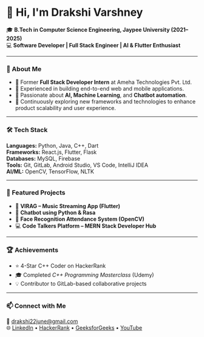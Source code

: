 # 👋 Hi, I'm Drakshi Varshney

🎓 **B.Tech in Computer Science Engineering, Jaypee University (2021–2025)**  
💻 **Software Developer | Full Stack Engineer | AI & Flutter Enthusiast**

---

### 🧠 About Me
- 💼 Former **Full Stack Developer Intern** at Ameha Technologies Pvt. Ltd.
- 🧩 Experienced in building end-to-end web and mobile applications.
- 🤖 Passionate about **AI, Machine Learning**, and **Chatbot automation**.
- 🚀 Continuously exploring new frameworks and technologies to enhance product scalability and user experience.

---

### 🛠️ Tech Stack
**Languages:** Python, Java, C++, Dart  
**Frameworks:** React.js, Flutter, Flask  
**Databases:** MySQL, Firebase  
**Tools:** Git, GitLab, Android Studio, VS Code, IntelliJ IDEA  
**AI/ML:** OpenCV, TensorFlow, NLTK  

---

### 📂 Featured Projects
- 🎵 **VIRAG – Music Streaming App (Flutter)**  
- 💬 **Chatbot using Python & Rasa**  
- 🧠 **Face Recognition Attendance System (OpenCV)**  
- 💻 **Code Talkers Platform – MERN Stack Developer Hub**

---

### 🏆 Achievements
- ⭐ 4-Star C++ Coder on HackerRank  
- 🎓 Completed *C++ Programming Masterclass* (Udemy)  
- 💡 Contributor to GitLab-based collaborative projects

---

### 📫 Connect with Me
📧 [drakshi22june@gmail.com](mailto:drakshi22june@gmail.com)  
🌐 [LinkedIn](https://www.linkedin.com/in/drakshi22/) • [HackerRank](https://www.hackerrank.com/profile/drakshi22) • [GeeksforGeeks](https://www.geeksforgeeks.org/user/drakshi22/) • [YouTube](https://www.youtube.com/@drakshi22)
